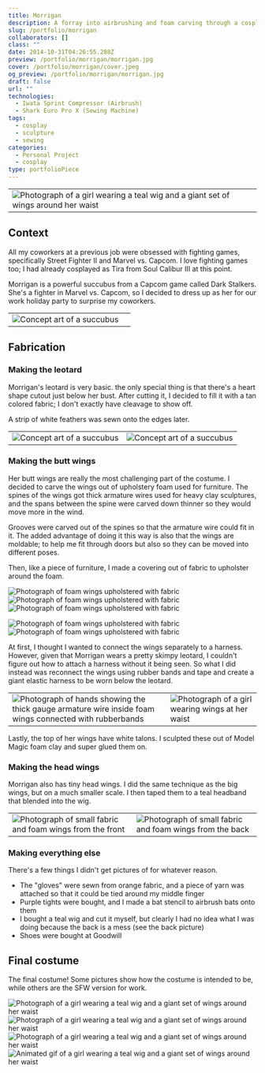 ```yaml
---
title: Morrigan
description: A forray into airbrushing and foam carving through a cosplay of the popular and sexy Darkstalkers character.
slug: /portfolio/morrigan
collaborators: []
class: ""
date: 2014-10-31T04:26:55.288Z
preview: /portfolio/morrigan/morrigan.jpg
cover: /portfolio/morrigan/cover.jpeg
og_preview: /portfolio/morrigan/morrigan.jpg
draft: false
url: ""
technologies:
  - Iwata Sprint Compressor (Airbrush)
  - Shark Euro Pro X (Sewing Machine)
tags:
  - cosplay
  - sculpture
  - sewing
categories:
  - Personal Project
  - cosplay
type: portfolioPiece
---
```


| |
| -- |
| ![Photograph of a girl wearing a teal wig and a giant set of wings around her waist](/portfolio/morrigan/morrigan.jpg) |

## Context
All my coworkers at a previous job were obsessed with fighting games, specifically Street Fighter II and Marvel vs. Capcom. I love fighting games too; I had already cosplayed as Tira from Soul Calibur III at this point.

Morrigan is a powerful succubus from a Capcom game called Dark Stalkers. She's a fighter in Marvel vs. Capcom, so I decided to dress up as her for our work holiday party to surprise my coworkers.

| | |
| -- | --- |
| ![Concept art of a succubus](/portfolio/morrigan/conceptart.jpeg) | |

## Fabrication

### Making the leotard
Morrigan's leotard is very basic. the only special thing is that there's a heart shape cutout just below her bust. After cutting it, I decided to fill it with a tan colored fabric; I don't exactly have cleavage to show off.

A strip of white feathers was sewn onto the edges later.

| | |
| --  | -- |
| ![Concept art of a succubus](/portfolio/morrigan/leotard1.jpeg) | ![Concept art of a succubus](/portfolio/morrigan/leotard2.jpeg) |

### Making the butt wings
Her butt wings are really the most challenging part of the costume. I decided to carve the wings out of upholstery foam used for furniture. The spines of the wings got thick armature wires used for heavy clay sculptures, and the spans between the spine were carved down thinner so they would move more in the wind.

Grooves were carved out of the spines so that the armature wire could fit in it. The added advantage of doing it this way is also that the wings are moldable; to help me fit through doors but also so they can be moved into different poses.

Then, like a piece of furniture, I made a covering out of fabric to upholster around the foam.

![Photograph of foam wings upholstered with fabric](/portfolio/morrigan/wings1.jpeg)
![Photograph of foam wings upholstered with fabric](/portfolio/morrigan/wings2.jpeg)
![Photograph of foam wings upholstered with fabric](/portfolio/morrigan/wings3.jpeg)

![Photograph of foam wings upholstered with fabric](/portfolio/morrigan/wings4.jpeg)
![Photograph of foam wings upholstered with fabric](/portfolio/morrigan/wings5.jpeg)

At first, I thought I wanted to connect the wings separately to a harness. However, given that Morrigan wears a pretty skimpy leotard, I couldn't figure out how to attach a harness without it being seen. So what I did instead was reconnect the wings using rubber bands and tape and create a giant elastic harness to be worn below the leotard.

| | |
| --  | -- |
| ![Photograph of hands showing the thick gauge armature wire inside foam wings connected with rubberbands](/portfolio/morrigan/wingharness1.jpeg) | ![Photograph of a girl wearing wings at her waist](/portfolio/morrigan/wingharness2.jpeg) |

Lastly, the top of her wings have white talons. I sculpted these out of Model Magic foam clay and super glued them on.

### Making the head wings
Morrigan also has tiny head wings. I did the same technique as the big wings, but on a much smaller scale. I then taped them to a teal headband that blended into the wig.

| | |
| --  | -- |
| ![Photograph of small fabric and foam wings from the front](/portfolio/morrigan/headwings1.jpeg) | ![Photograph of small fabric and foam wings from the back](/portfolio/morrigan/headwings2.jpeg) |

### Making everything else
There's a few things I didn't get pictures of for whatever reason.

- The "gloves" were sewn from orange fabric, and a piece of yarn was attached so that it could be tied around my middle finger
- Purple tights were bought, and I made a bat stencil to airbrush bats onto them
- I bought a teal wig and cut it myself, but clearly I had no idea what I was doing because the back is a mess (see the back picture)
- Shoes were bought at Goodwill

## Final costume

The final costume! Some pictures show how the costume is intended to be, while others are the SFW version for work.

![Photograph of a girl wearing a teal wig and a giant set of wings around her waist](/portfolio/morrigan/final4.jpeg)
![Photograph of a girl wearing a teal wig and a giant set of wings around her waist](/portfolio/morrigan/final1.jpeg)
![Photograph of a girl wearing a teal wig and a giant set of wings around her waist](/portfolio/morrigan/final2.jpeg)
![Animated gif of a girl wearing a teal wig and a giant set of wings around her waist](/portfolio/morrigan/final3.gif)
